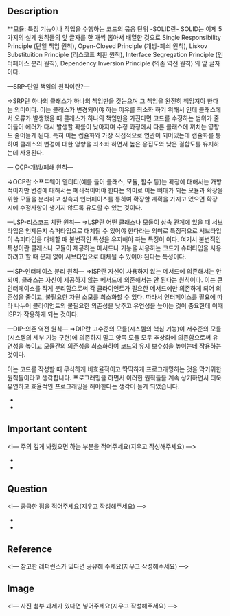 ## Description

**모듈: 특정 기능이나 작업을 수행하는 코드의 묶음 단위
-SOLID란-
SOLID는 이제 5가지의 설계 원칙들의 앞 글자를 한 개씩 뽑아서 배열한 것으로 
Single Responsibility Principle (단일 책임 원칙),
Open-Closed Principle (개방-폐쇠 원칙),
Liskov Substituition Principle (리스코프 치환 원칙),
Interface Segregation Principle (인터페이스 분리 원칙),
Dependency Inversion Principle (의존 역전 원칙)       의 앞 글자이다.

—SRP-단일 책임의 원칙이란?—

 ⇒SRP란 하나의 클래스가 하나의 책임만을 갖는으며 그 책임을 완전히 책임져야 한다는 의미이다.
이는 클래스가 변경되어야 하는 이유를 최소화 하기 위해서 인데
클래스에서 오류가 발생했을 때 클래스가 하나의 책임만을 가진다면 코드를 수정하는 범위가 줄어들어 에러가 다시 발생할 확률이 낮아지며 수정 과정에서 다른 클래스에 끼치는 영향도 줄어들게 된다.
특히 이는 켑슐화와 가장 직접적으로 연관이 되어있는데 캡슐화를 통하여 클래스의 변경에 대한 영향을 최소화 하면서 높은 응집도와 낮은 결합도를 유지하는데 사용된다.

— OCP-개방/폐쇄 원칙—

 ⇒OCP란 소프트웨어 엔티티(예를 들어 클래스, 모듈, 함수 등)는 확장에 대해서는 개방적이지만 변경에 대해서는 폐쇄적이어야 한다는 의미로 이는 뼈대가 되는 모듈과 확장을 위한 모듈을 분리하고 상속과 인터페이스를 통하여 확장할 계획을 가지고 있으면 확장 시에 수정사항이 생기지 않도록 유도할 수 있는 것이다.

—LSP-리스코프 치환 원칙—
 ⇒LSP란 어떤 클래스나 모듈이 상속 관계에 있을 때 서브타입은 언제든지 슈퍼타입으로 대체될 수 있어야 한다라는 의미로 특징적으로 서브타입이 슈퍼타입을 대체할 때 불변적인 특성을 유지해야 하는 특징이 이다.
여기서 불변적인 특성이란 클래스나 모듈이 제공하는 매서드나 기능을 사용하는 코드가 슈퍼타입을 사용하려고 할 때 문제 없이 서브타입으로 대체될 수 있어야 된다는 특성이다.

—ISP-인터페이스 분리 원칙—
 ⇒ISP란 자신이 사용하지 않는 메서드에 의존해서는 안되며, 클래스는 자신이 제공하지 않는 메서드에 의존해서는 안 된다는 원칙이다. 이는 큰 인터페이스를 작게 분리함으로써 각 클라이언트가 필요한 메서드에만  의존하게 되어 의존성을 줄이고, 불필요한 자원 소모를 최소화할 수 있다. 따라서 인터페이스를 필요에 따라 나누어 클라이언트의 불필요한 의존성을 낮추고 유연성을 높이는 것이 중요한데 이때 ISP가 작용하게 되는 것이다.

—DIP-의존 역전 원칙—
 ⇒DIP란 고수준의 모듈(시스템의 핵심 기능)이 저수준의 모듈(시스템의 세부 기능 구현)에 의존하지 말고 양쪽 모듈 모두 추상화에 의존함으로써 유연성을 높이고 모듈간의 의존성을 최소화하여 코드의 유지 보수성을 높이는데 작용하는 것이다.

이는 코드를 작성할 때 무식하게 비효율적이고 딱딱하게 프로그래밍하는 것을 막기위한 원칙들이라고 생각합니다.
프로그래밍을 하면서 이러한 원칙들을 계속 상기하면서 더욱 유연하고 효율적인 프로그래밍을 해야한다는 생각이 들게 되었습니다.

- 
- 

## Important content

<!— 주의 깊게 봐줬으면 하는 부분을 적어주세요(지우고 작성해주세요) —>

- 
- 

## Question

<!— 궁금한 점을 적어주세요(지우고 작성해주세요) —>

- 
- 

## Reference

<!— 참고한 레퍼런스가 있다면 공유해 주세요(지우고 작성해주세요) —>


## Image

<!— 사진 첨부 과제가 있다면 넣어주세요(지우고 작성해주세요) —>

